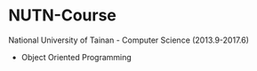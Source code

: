 NUTN-Course
===

National University of Tainan - Computer Science (2013.9-2017.6) 
- Object Oriented Programming
